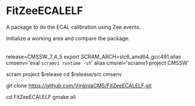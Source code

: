 FitZeeECALELF
=============

A package to do the ECAL calibration using Zee events.


Initialize a working area and compare the package:

######
release=CMSSW_7_4_5
export SCRAM_ARCH=slc6_amd64_gcc491
alias cmsenv='eval `scramv1 runtime -sh`'
alias cmsrel='scramv1 project CMSSW'

scram project $release
cd $release/src
cmsenv

git clone https://github.com/VirginiaCMS/FitZeeECALELF.git

cd FitZeeECALELF
gmake all





